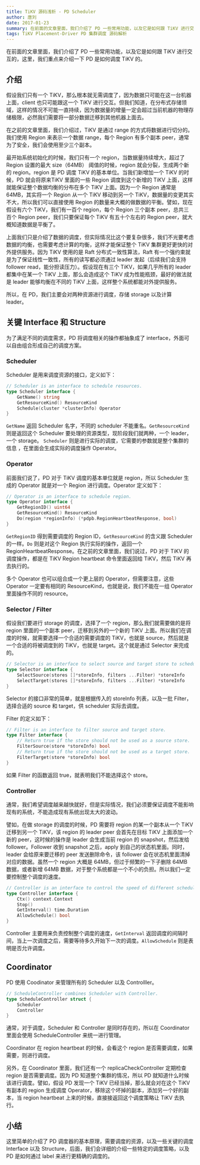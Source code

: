 ```yaml
---
title: TiKV 源码浅析 - PD Scheduler
author: 唐刘
date: 2017-01-23
summary: 在前面的文章里面，我们介绍了 PD 一些常用功能，以及它是如何跟 TiKV 进行交互的，这里，我们重点来介绍一下 PD 是如何调度 TiKV 的。
tags: TiKV Placement-Driver PD 集群调度 源码解析
---
```



在前面的文章里面，我们介绍了 PD 一些常用功能，以及它是如何跟 TiKV 进行交互的，这里，我们重点来介绍一下 PD 是如何调度 TiKV 的。

## 介绍

假设我们只有一个 TiKV，那么根本就无需调度了，因为数据只可能在这一台机器上面，client 也只可能跟这一个 TiKV 进行交互。但我们知道，在分布式存储领域，这样的情况不可能一直持续，因为数据量的增量一定会超过当前机器的物理存储极限，必然我们需要将一部分数据迁移到其他机器上面去。

在之前的文章里面，我们介绍过，TiKV 是通过 range 的方式将数据进行切分的。我们使用 Region 来表示一个数据 range，每个 Region 有多个副本 peer，通常为了安全，我们会使用至少三个副本。

最开始系统初始化的时候，我们只有一个 region，当数据量持续增大，超过了 Region 设置的最大 size（64MB） 阈值的时候，region 就会分裂，生成两个新的 region。region 是 PD 调度 TiKV 的基本单位。当我们新增加一个 TiKV 的时候，PD 就会将原来TiKV 里面的一些 Region 调度到这个新增的 TiKV 上面，这样就能保证整个数据均衡的分布在多个 TiKV 上面。因为一个 Region 通常是 64MB，其实将一个 Region 从一个 TiKV 移动到另一个 TiKV，数据量的变更其实不大，所以我们可以直接使用 Region 的数量来大概的做数据的平衡。譬如，现在假设有六个 TiKV，我们有一百个 region，每个 Region 三个副本 peer，总共三百个 Region peer，我们只要保证每个 TiKV 有五十个左右的 Region peer，就大概知道数据是平衡了。

上面我们只是介绍了数据的调度，但实际情况比这个要复杂很多，我们不光要考虑数据的均衡，也需要考虑计算的均衡，这样才能保证整个 TiKV 集群更好更快的对外提供服务。因为 TiKV 使用的是 Raft 分布式一致性算法，Raft 有一个强约束就是为了保证线性一致性，所有的读写都必须通过 leader 发起（后续我们会支持 follower read，能分担读压力）。假设现在有三个 TiKV，如果几乎所有的 leader 都集中在某一个 TiKV 上面，那么会造成这个 TiKV 成为性能瓶颈，最好的做法就是 leader 能够均衡在不同的 TiKV 上面，这样整个系统都能对外提供服务。

所以，在 PD，我们主要会对两种资源进行调度，存储 storage 以及计算 leader。

## 关键 Interface 和 Structure

为了满足不同的调度需求，PD 将调度相关的操作都抽象成了 interface，外面可以自由组合形成自己的调度方案。

### Scheduler

Scheduler 是用来调度资源的接口，定义如下：

```go
// Scheduler is an interface to schedule resources.
type Scheduler interface {
	GetName() string
	GetResourceKind() ResourceKind
	Schedule(cluster *clusterInfo) Operator
}
```

`GetName` 返回 Scheduler 名字，不同的 scheduler 不能重名。`GetResourceKind` 则是返回这个 Scheduler 要处理的资源类型，现阶段我们就两种，一个 leader，一个 storage。
`Scheduler` 则是进行实际的调度，它需要的参数就是整个集群的信息  ，在里面会生成实际的调度操作 Operator。

### Operator

前面我们说了，PD 对于 TiKV 调度的基本单位就是 region，所以 Scheduler 生成的 Operator 就是对一个 Region 进行调度。Operator 定义如下：

```go
// Operator is an interface to schedule region.
type Operator interface {
	GetRegionID() uint64
	GetResourceKind() ResourceKind
	Do(region *regionInfo) (*pdpb.RegionHeartbeatResponse, bool)
}
```

`GetRegionID` 得到需要调度的 Region ID，`GetResourceKind` 的含义跟 Scheduler 的一样。`Do` 则是对这个 Region 执行实际的操作，返回一个 RegionHeartbeatResponse。在之前的文章里面，我们说过，PD 对于 TiKV 的调度操作，都是在 TiKV Region heartbeat 命令里面返回给 TiKV，然后 TiKV 再去执行的。

多个 Operator 也可以组合成一个更上层的 Operator，但需要注意，这些 Operator 一定要有相同的 ResourceKind，也就是说，我们不能在一组 Operator 里面操作不同的 resource。

### Selector / Filter

假设我们要进行 storage 的调度，选择了一个 region，那么我们就需要做的是将 region 里面的一个副本 peer，迁移到另外的一个新的 TiKV 上面。所以我们在调度的时候，就需要选择一个合适的需要调度的 TiKV，也就是 source，然后就是一个合适的将被调度到的 TiKV，也就是 target。这个就是通过 Selector 来完成的。

```go
// Selector is an interface to select source and target store to schedule.
type Selector interface {
	SelectSource(stores []*storeInfo, filters ...Filter) *storeInfo
	SelectTarget(stores []*storeInfo, filters ...Filter) *storeInfo
}
```

Selector 的接口非常的简单，就是根据传入的 storeInfo 列表，以及一批 Filter，选择合适的 source 和 target，供 scheduler 实际去调度。

Filter 的定义如下：

```go
// Filter is an interface to filter source and target store.
type Filter interface {
	// Return true if the store should not be used as a source store.
	FilterSource(store *storeInfo) bool
	// Return true if the store should not be used as a target store.
	FilterTarget(store *storeInfo) bool
}
```

如果 Filter 的函数返回 true，就表明我们不能选择这个 store。

### Controller

通常，我们希望调度越来越快就好，但是实际情况，我们必须要保证调度不能影响现有的系统，不能造成现有系统出现太大的波动。

譬如，在做 storage 的调度的时候，PD 需要将 region 的某一个副本从一个 TiKV 迁移到另一个 TiKV，该 region 的 leader peer 会首先在目标 TiKV 上面添加一个新的 peer，这时候的操作是 leader 会生成当前 region 的 snapshot，然后发给 follower。Follower 收到 snapshot 之后，apply 到自己的状态机里面。同时，leader 会给原来要迁移的 peer 发送删除命令，该 follower 会在状态机里面清掉对应的数据。虽然一个 region 大概是 64MB，但过于频繁的一下子删除 64MB 数据，或者新增 64MB 数据，对于整个系统都是一个不小的负担。所以我们一定要控制整个调度的速度。

```go
// Controller is an interface to control the speed of different schedulers.
type Controller interface {
	Ctx() context.Context
	Stop()
	GetInterval() time.Duration
	AllowSchedule() bool
}
```

Controller 主要用来负责控制整个调度的速度，`GetInterval` 返回调度的间隔时间，当上一次调度之后，需要等待多久开始下一次的调度。`AllowSchedule` 则是表明是否允许调度。

## Coordinator

PD 使用 Coodinator 来管理所有的 Scheduler 以及 Controlller。

```go
// ScheduleController combines Scheduler with Controller.
type ScheduleController struct {
	Scheduler
	Controller
}
```

通常，对于调度，Scheduler 和 Controller 是同时存在的，所以在 Coordinator 里面会使用 ScheduleController 来统一进行管理。

Coordinator 在 region heartbeat 的时候，会看这个 region 是否需要调度，如果需要，则进行调度。

另外，在 Coordinator 里面，我们还有一个 replicaCheckController 定期检查 region 是否需要调度。因为 PD 知道整个集群的情况，所以 PD 就知道什么时候该进行调度。譬如，假设 PD 发现一个 TiKV 已经当掉，那么就会对在这个 TiKV 有副本的 region 生成调度 Operator，移除这个坏掉的副本，添加另一个好的副本，当 region heartbeat 上来的时候，直接接返回这个调度策略让 TiKV 去执行。

## 小结

这里简单的介绍了 PD 调度器的基本原理，需要调度的资源，以及一些关键的调度 Interface 以及 Structure，后面，我们会详细的介绍一些特定的调度策略，以及 PD 是如何通过 label 来进行更精确的调度的。